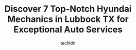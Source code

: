 ---
layout: ampstory
image: https://images.unsplash.com/photo-1553440569-bcc63803a83d?ixlib=rb-4.0.3&ixid=MnwxMjA3fDB8MHxwaG90by1wYWdlfHx8fGVufDB8fHx8&auto=format&fit=crop&w=640&h=853&q=80
author: techidn
featured: false
description: When it comes to maintaining and repairing your vehicle in Lubbock TX, USA, you deserve nothing but the best. Thats why the 7 best Hyundai Mechanic in the area are here to offer their exper
title: Discover 7 Top-Notch Hyundai Mechanics in Lubbock TX for Exceptional Auto Services
cover:
   title: Discover 7 Top-Notch Hyundai Mechanics in Lubbock TX for Exceptional Auto Services
   subtitle: Rickpate
   background: https://images.unsplash.com/photo-1553440569-bcc63803a83d?ixlib=rb-4.0.3&ixid=MnwxMjA3fDB8MHxwaG90by1wYWdlfHx8fGVufDB8fHx8&auto=format&fit=crop&w=640&h=853&q=80

pages: 
 - layout: thirds
   top: <h1>#1 Nicks Automotive</h1>
   bottom: "<p>My car needs strut assembly and brake replacement. First I went to another store, they didnt accept parts other than OEM, which were so expensive. But my car is 11 yea</p>"
   background: https://www.knot35.com/toplist/wp-content/uploads/2023/06/best-hyundai-mechanic-1-in-lubbock-tx-1685833924.jpeg
   backgroundblur: true
 - layout: thirds
   top: <h1>#2 Huds Auto Service</h1>
   bottom: "<p>8212 Valencia Ave, Lubbock, TX 79424, United States</p>"
   background: https://www.knot35.com/toplist/wp-content/uploads/2023/06/best-hyundai-mechanic-2-in-lubbock-tx-1685833925.jpeg
   cta:
      link: https://www.knot35.com/toplist/discover-7-top-notch-hyundai-mechanics-in-lubbock-tx-for-exceptional-auto-services/
      text: Discover 7 Top-Notch Hyundai Mechanics in Lubbock TX for Exceptional Auto Services
 - layout: thirds
   top: <h1>#3 Shepherds Auto Care</h1>
   bottom: "<p>7524 19th St, Lubbock, TX 79407, United States</p>"
   background: https://www.knot35.com/toplist/wp-content/uploads/2023/06/best-hyundai-mechanic-3-in-lubbock-tx-1685833925.jpeg
   cta:
      link: https://www.knot35.com/toplist/discover-7-top-notch-hyundai-mechanics-in-lubbock-tx-for-exceptional-auto-services/
      text: Discover 7 Top-Notch Hyundai Mechanics in Lubbock TX for Exceptional Auto Services
 - layout: thirds
   top: <h1>#4 Prock Automotive</h1>
   bottom: "<p>3334 34th St, Lubbock, TX 79410, United States</p>"
   background: https://images.unsplash.com/photo-1534312527009-56c7016453e6?ixlib=rb-4.0.3&ixid=MnwxMjA3fDB8MHxwaG90by1wYWdlfHx8fGVufDB8fHx8&auto=format&fit=crop&w=640&h=853&q=80
   cta:
      link: https://www.knot35.com/toplist/discover-7-top-notch-hyundai-mechanics-in-lubbock-tx-for-exceptional-auto-services/
      text: Discover 7 Top-Notch Hyundai Mechanics in Lubbock TX for Exceptional Auto Services
 - layout: thirds
   top: <h1>#5 Bradys Automotive</h1>
   bottom: "<p>4413 34th St, Lubbock, TX 79410, United States</p>"
   background: https://images.unsplash.com/photo-1552083974-186346191183?ixlib=rb-4.0.3&ixid=MnwxMjA3fDB8MHxwaG90by1wYWdlfHx8fGVufDB8fHx8&auto=format&fit=crop&w=640&h=853&q=80
   cta:
      link: https://www.knot35.com/toplist/discover-7-top-notch-hyundai-mechanics-in-lubbock-tx-for-exceptional-auto-services/
      text: Discover 7 Top-Notch Hyundai Mechanics in Lubbock TX for Exceptional Auto Services
 - layout: thirds
   top: <h1>#6 Daltons Automotive Center</h1>
   bottom: "<p>9811 Slide Rd, Lubbock, TX 79424, United States</p>"
   background: https://images.unsplash.com/photo-1515405295579-ba7b45403062?ixlib=rb-4.0.3&ixid=MnwxMjA3fDB8MHxwaG90by1wYWdlfHx8fGVufDB8fHx8&auto=format&fit=crop&w=640&h=853&q=80
   cta:
      link: https://www.knot35.com/toplist/discover-7-top-notch-hyundai-mechanics-in-lubbock-tx-for-exceptional-auto-services/
      text: Discover 7 Top-Notch Hyundai Mechanics in Lubbock TX for Exceptional Auto Services
 - layout: thirds
   top: <h1>#7 Pope Automotive</h1>
   bottom: "<p>4418 50th St, Lubbock, TX 79414, United States</p>"
   background: https://images.unsplash.com/photo-1591393223703-56fe1347ac62?ixlib=rb-4.0.3&ixid=MnwxMjA3fDB8MHxwaG90by1wYWdlfHx8fGVufDB8fHx8&auto=format&fit=crop&w=640&h=853&q=80
   cta:
      link: https://www.knot35.com/toplist/discover-7-top-notch-hyundai-mechanics-in-lubbock-tx-for-exceptional-auto-services/
      text: Discover 7 Top-Notch Hyundai Mechanics in Lubbock TX for Exceptional Auto Services
 - layout: thirds
   middle: Continue reading...
   background: https://images.unsplash.com/photo-1524169358666-79f22534bc6e?ixlib=rb-4.0.3&ixid=MnwxMjA3fDB8MHxwaG90by1wYWdlfHx8fGVufDB8fHx8&auto=format&fit=crop&w=640&h=853&q=80
   cta:
      link: https://www.knot35.com/toplist/discover-7-top-notch-hyundai-mechanics-in-lubbock-tx-for-exceptional-auto-services/
      text: Discover 7 Top-Notch Hyundai Mechanics in Lubbock TX for Exceptional Auto Services
      
---